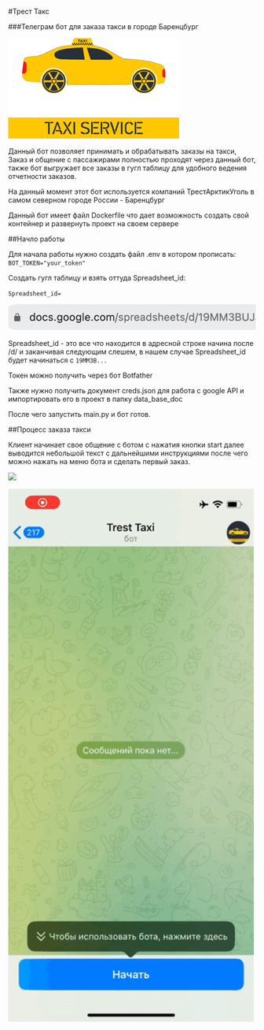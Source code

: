 #Трест Такс

###Телеграм бот для заказа такси в городе Баренцбург


![img.png](img_for_radme/img.png)


Данный бот позволяет принимать и обрабатывать заказы на такси,
Заказ и общение с пассажирами полностью проходят через данный бот, также бот выгружает все заказы в гугл таблицу 
для удобного ведения отчетности заказов.

На данный момент этот бот используется компаний ТрестАрктикУголь в самом северном городе России - Баренцбург


Данный бот имеет файл Dockerfile что дает возможность создать свой контейнер и развернуть проект на своем сервере

##Начло работы

Для начала работы нужно создать файл .env в котором прописать:
`BOT_TOKEN="your_token"`

Создать гугл таблицу и взять оттуда Spreadsheet_id:

`Spreadsheet_id= `

![img_1.png](img_for_radme/img_1.png)


Spreadsheet_id - это все что находится в адресной строке начина после /d/ и заканчивая следующим слешем,
в нашем случае Spreadsheet_id будет начинаться с `19MM3B...`

Токен можно получить через бот Botfather

Также нужно получить документ creds.json для работа с google API и импортировать его в проект в папку data_base_doc

После чего запустить main.py и бот готов.


##Процесс заказа такси

Клиент начинает свое общение с ботом с нажатия кнопки start 
далее выводится небольшой текст с дальнейшими инструкциями 
после чего можно нажать на меню бота и сделать первый заказ.

![](https://giphy.com/gifs/laguarimba-flower-marialuisa-rovetta-WVOUwkHCAMzw4WTrte)

<img src="img_for_readme/start.gif" width="500">



